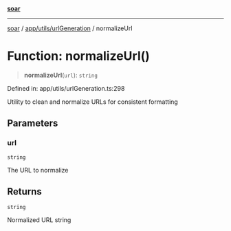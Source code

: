 [**soar**](../../../../README.md)

***

[soar](../../../../modules.md) / [app/utils/urlGeneration](../README.md) / normalizeUrl

# Function: normalizeUrl()

> **normalizeUrl**(`url`): `string`

Defined in: app/utils/urlGeneration.ts:298

Utility to clean and normalize URLs for consistent formatting

## Parameters

### url

`string`

The URL to normalize

## Returns

`string`

Normalized URL string
